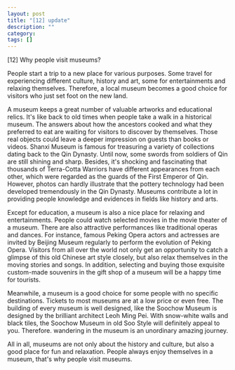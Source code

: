 ```yaml
---
layout: post
title: "[12] update"
description: ""
category:
tags: []
---
```


[12] Why people visit museums?

People start a trip to a new place for various purposes. Some travel for experiencing different culture, history and art, some for entertainments and relaxing themselves. Therefore, a local museum becomes a good choice for visitors who just set foot on the new land.

A museum keeps a great number of valuable artworks and educational relics. It's like back to old times when people take a walk in a historical museum. The answers about how the ancestors cooked and what they preferred to eat are waiting for visitors to discover by themselves. Those real objects could leave a deeper impression on guests than books or videos. Shanxi Museum is famous for treasuring a variety of collections dating back to the Qin Dynasty. Until now, some swords from soldiers of Qin are still shining and sharp. Besides, it's shocking and fascinating that thousands of Terra-Cotta Warriors have different appearances from each other, which were regarded as the guards of the First Emperor of Qin. However, photos can hardly illustrate that the pottery technology had been developed tremendously in the Qin Dynasty. Museums contribute a lot in providing people knowledge and evidences in fields like history and arts.

Except for education, a museum is also a nice place for relaxing and entertainments. People could watch selected movies in the movie theater of a museum. There are also attractive performances like traditional operas and dances. For instance, famous Peking Opera actors and actresses are invited by Beijing Museum regularly to perform the evolution of Peking Opera. Visitors from all over the world not only get an opportunity to catch a glimpse of this old Chinese art style closely, but also relax themselves in the moving stories and songs. In addition, selecting and buying those exquisite custom-made souvenirs in the gift shop of a museum will be a happy time for tourists.

Meanwhile, a museum is a good choice for some people with no specific destinations. Tickets to most museums are at a low price or even free. The building of every museum is well designed, like the Soochow Museum is designed by the brilliant architect Leoh Ming Pei. With snow-white walls and black tiles, the Soochow Museum in old Soo Style will definitely appeal to you. Therefore. wandering in the museum is an unordinary amazing journey. 

All in all, museums are not only about the history and culture, but also a good place for fun and relaxation. People always enjoy themselves in a museum, that's why people visit museums. 
